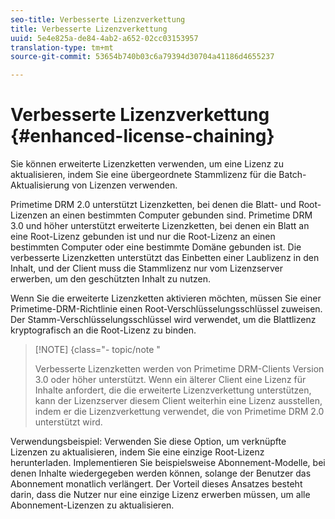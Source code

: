 ```yaml
---
seo-title: Verbesserte Lizenzverkettung
title: Verbesserte Lizenzverkettung
uuid: 5e4e825a-de84-4ab2-a652-02cc03153957
translation-type: tm+mt
source-git-commit: 53654b740b03c6a79394d30704a41186d4655237

---
```



# Verbesserte Lizenzverkettung {#enhanced-license-chaining}

Sie können erweiterte Lizenzketten verwenden, um eine Lizenz zu aktualisieren, indem Sie eine übergeordnete Stammlizenz für die Batch-Aktualisierung von Lizenzen verwenden.

Primetime DRM 2.0 unterstützt Lizenzketten, bei denen die Blatt- und Root-Lizenzen an einen bestimmten Computer gebunden sind. Primetime DRM 3.0 und höher unterstützt erweiterte Lizenzketten, bei denen ein Blatt an eine Root-Lizenz gebunden ist und nur die Root-Lizenz an einen bestimmten Computer oder eine bestimmte Domäne gebunden ist. Die verbesserte Lizenzketten unterstützt das Einbetten einer Laublizenz in den Inhalt, und der Client muss die Stammlizenz nur vom Lizenzserver erwerben, um den geschützten Inhalt zu nutzen.

Wenn Sie die erweiterte Lizenzketten aktivieren möchten, müssen Sie einer Primetime-DRM-Richtlinie einen Root-Verschlüsselungsschlüssel zuweisen. Der Stamm-Verschlüsselungsschlüssel wird verwendet, um die Blattlizenz kryptografisch an die Root-Lizenz zu binden.

>[!NOTE] {class=&quot;- topic/note &quot;
>
>Verbesserte Lizenzketten werden von Primetime DRM-Clients Version 3.0 oder höher unterstützt. Wenn ein älterer Client eine Lizenz für Inhalte anfordert, die die erweiterte Lizenzverkettung unterstützen, kann der Lizenzserver diesem Client weiterhin eine Lizenz ausstellen, indem er die Lizenzverkettung verwendet, die von Primetime DRM 2.0 unterstützt wird.

Verwendungsbeispiel: Verwenden Sie diese Option, um verknüpfte Lizenzen zu aktualisieren, indem Sie eine einzige Root-Lizenz herunterladen. Implementieren Sie beispielsweise Abonnement-Modelle, bei denen Inhalte wiedergegeben werden können, solange der Benutzer das Abonnement monatlich verlängert. Der Vorteil dieses Ansatzes besteht darin, dass die Nutzer nur eine einzige Lizenz erwerben müssen, um alle Abonnement-Lizenzen zu aktualisieren.
